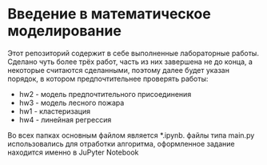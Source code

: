# Введение в математическое моделирование

Этот репозиторий содержит в себе выполненные лабораторные работы. Сделано чуть более трёх работ, часть из них завершена не до конца, а некоторые считаются сделанными, поэтому далее будет указан порядок, в котором предпочтительнее проверять работы:

* hw2 - модель предпочтительного присоединения
* hw3 - модель лесного пожара
* hw1 - кластеризация
* hw4 - линейная регрессия

Во всех папках основным файлом является *.ipynb. файлы типа main.py использовались для отработки алгоритма, оформленное задание находится именно в JuPyter Notebook
